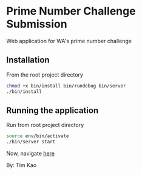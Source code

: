 # Prime Number Challenge Submission
Web application for WA's prime number challenge
## Installation
From the root project directory
```bash
chmod +x bin/install bin/rundebug bin/server
./bin/install
```
## Running the application
Run from root project directory
```bash
source env/bin/activate
./bin/server start
```
Now, navigate [here](http://localhost:8000/)

By: Tim Kao

